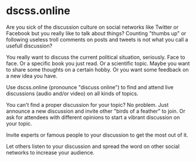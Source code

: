 # dscss.online

Are you sick of the discussion culture on social networks like Twitter or Facebook but you really like to talk about things?
Counting "thumbs up" or following useless troll comments on posts and tweets is not what you call a usefull discussion?

You really want to discuss the current political situation, seriously. Face to face.
Or a specific book you just read.
Or a scientific topic.
Maybe you want to share some thoughts on a certain hobby.
Or you want some feedback on a new idea you have.

Use dscss.online (pronounce "discuss online") to find and attend live discussions (audio and/or video) on all kinds of topics.

You can't find a proper discussion for your topic?
No problem. Just announce a new discussion and invite other "birds of a feather" to join.
Or ask for attendees with different opinions to start a vibrant discussion on your topic.

Invite experts or famous people to your discussion to get the most out of it.

Let others listen to your discussion and spread the word on other social networks to increase your audience.




